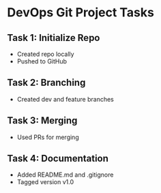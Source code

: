 # DevOps Git Project Tasks

## Task 1: Initialize Repo
- Created repo locally
- Pushed to GitHub

## Task 2: Branching
- Created dev and feature branches

## Task 3: Merging
- Used PRs for merging

## Task 4: Documentation
- Added README.md and .gitignore
- Tagged version v1.0
